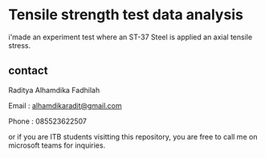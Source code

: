 # Tensile strength test data analysis

i'made an experiment test where an ST-37 Steel is applied an axial tensile stress. 

## contact
Raditya Alhamdika Fadhilah

Email : alhamdikaradit@gmail.com

Phone : 085523622507

or if you are ITB students visitting this repository, you are free to call me on microsoft teams for inquiries.
